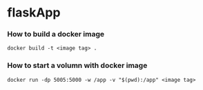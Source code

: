 # flaskApp

### How to build a docker image
`docker build -t <image tag> .`

### How to start a volumn with docker image
`docker run -dp 5005:5000 -w /app -v "$(pwd):/app" <image tag>`